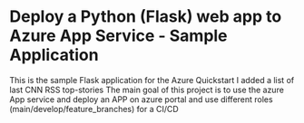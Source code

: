 # Deploy a Python (Flask) web app to Azure App Service - Sample Application

This is the sample Flask application for the Azure Quickstart 
I added a list of last CNN RSS top-stories
The main goal of this project is to use the azure App service and deploy an APP on azure portal and use different roles (main/develop/feature_branches) for a CI/CD
